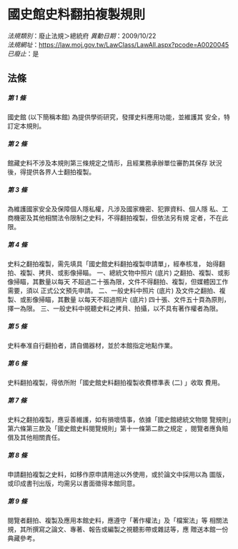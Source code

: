 # 國史館史料翻拍複製規則

*法規類別*：廢止法規＞總統府
*異動日期*：2009/10/22  
*法規網址*：https://law.moj.gov.tw/LawClass/LawAll.aspx?pcode=A0020045
*已廢止*：是


## 法條
##### 第 1 條
國史館 (以下簡稱本館) 為提供學術研究，發揮史料應用功能，並維護其
安全，特訂定本規則。

##### 第 2 條
館藏史料不涉及本規則第三條規定之情形，且經業務承辦單位審酌其保存
狀況後，得提供各界人士翻拍複製。

##### 第 3 條
為維護國家安全及保障個人隱私權，凡涉及國家機密、犯罪資料、個人隱
私、工商機密及其他相關法令限制之史料，不得翻拍複製，但依法另有規
定者，不在此限。

##### 第 4 條
史料之翻拍複製，需先填具「國史館史料翻拍複製申請單」，經奉核准，
始得翻拍、複製、拷貝、或影像掃瞄。
一、總統文物中照片 (底片) 之翻拍、複製、或影像掃瞄，其數量以每天
    不超過二十張為限，文件不得翻拍、複製，但媒體因工作需要，須以
    正式公文預先申請。
二、一般史料中照片 (底片) 及文件之翻拍、複製、或影像掃瞄，其數量
    以每天不超過照片 (底片) 四十張、文件五十頁為原則，擇一為限。
三、一般史料中視聽史料之拷貝、拍攝，以不具有著作權者為限。

##### 第 5 條
史料奉准自行翻拍者，請自備器材，並於本館指定地點作業。

##### 第 6 條
史料翻拍複製，得依所附「國史館史料翻拍複製收費標準表 (二) 」收取
費用。

##### 第 7 條
史料之翻拍複製，應妥善維護，如有損壞情事，依據「國史館總統文物閱
覽規則」第六條第三款及「國史館史料閱覽規則」第十一條第二款之規定
，閱覽者應負賠償及其他相關責任。

##### 第 8 條
申請翻拍複製之史料，如移作原申請用途以外使用，或於論文中採用以為
圖版，或印成書刊出版，均需另以書面徵得本館同意。

##### 第 9 條
閱覽者翻拍、複製及應用本館史料，應遵守「著作權法」及「檔案法」等
相關法規，其所撰寫之論文、專著、報告或編製之視聽影帶或雜誌等，應
贈送本館一份典藏參考。


